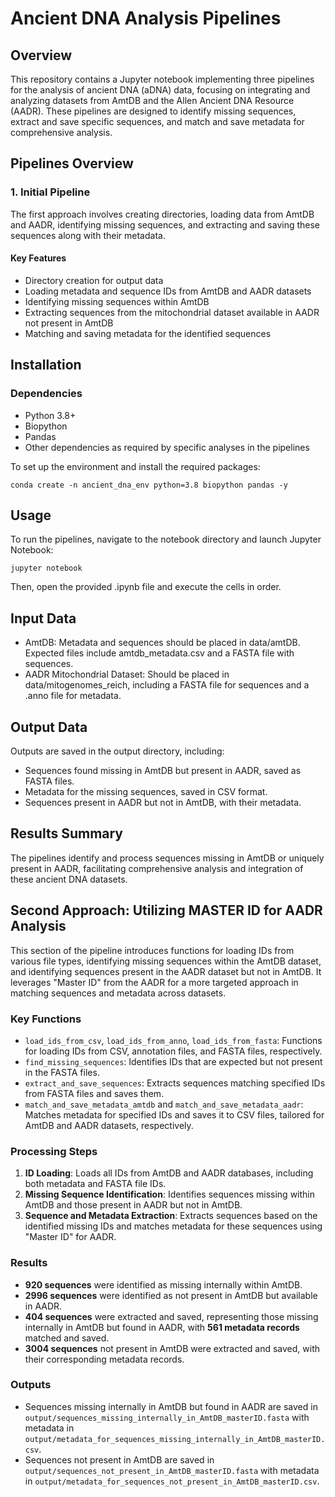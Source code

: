 # Ancient DNA Analysis Pipelines

## Overview

This repository contains a Jupyter notebook implementing three pipelines for the analysis of ancient DNA (aDNA) data, focusing on integrating and analyzing datasets from AmtDB and the Allen Ancient DNA Resource (AADR). These pipelines are designed to identify missing sequences, extract and save specific sequences, and match and save metadata for comprehensive analysis.

## Pipelines Overview

### 1. Initial Pipeline

The first approach involves creating directories, loading data from AmtDB and AADR, identifying missing sequences, and extracting and saving these sequences along with their metadata.

#### Key Features

- Directory creation for output data
- Loading metadata and sequence IDs from AmtDB and AADR datasets
- Identifying missing sequences within AmtDB
- Extracting sequences from the mitochondrial dataset available in AADR not present in AmtDB
- Matching and saving metadata for the identified sequences

## Installation

### Dependencies

- Python 3.8+
- Biopython
- Pandas
- Other dependencies as required by specific analyses in the pipelines

To set up the environment and install the required packages:

```shell
conda create -n ancient_dna_env python=3.8 biopython pandas -y
```

## Usage

To run the pipelines, navigate to the notebook directory and launch Jupyter Notebook:

```shell
jupyter notebook
```

Then, open the provided .ipynb file and execute the cells in order.

## Input Data

- AmtDB: Metadata and sequences should be placed in data/amtDB. Expected files include amtdb_metadata.csv and a FASTA file with sequences.
- AADR Mitochondrial Dataset: Should be placed in data/mitogenomes_reich, including a FASTA file for sequences and a .anno file for metadata.

## Output Data

Outputs are saved in the output directory, including:

- Sequences found missing in AmtDB but present in AADR, saved as FASTA files.
- Metadata for the missing sequences, saved in CSV format.
- Sequences present in AADR but not in AmtDB, with their metadata.

## Results Summary

The pipelines identify and process sequences missing in AmtDB or uniquely present in AADR, facilitating comprehensive analysis and integration of these ancient DNA datasets.

## Second Approach: Utilizing MASTER ID for AADR Analysis

This section of the pipeline introduces functions for loading IDs from various file types, identifying missing sequences within the AmtDB dataset, and identifying sequences present in the AADR dataset but not in AmtDB. It leverages "Master ID" from the AADR for a more targeted approach in matching sequences and metadata across datasets.

### Key Functions

- `load_ids_from_csv`, `load_ids_from_anno`, `load_ids_from_fasta`: Functions for loading IDs from CSV, annotation files, and FASTA files, respectively.
- `find_missing_sequences`: Identifies IDs that are expected but not present in the FASTA files.
- `extract_and_save_sequences`: Extracts sequences matching specified IDs from FASTA files and saves them.
- `match_and_save_metadata_amtdb` and `match_and_save_metadata_aadr`: Matches metadata for specified IDs and saves it to CSV files, tailored for AmtDB and AADR datasets, respectively.

### Processing Steps

1. **ID Loading**: Loads all IDs from AmtDB and AADR databases, including both metadata and FASTA file IDs.
2. **Missing Sequence Identification**: Identifies sequences missing within AmtDB and those present in AADR but not in AmtDB.
3. **Sequence and Metadata Extraction**: Extracts sequences based on the identified missing IDs and matches metadata for these sequences using "Master ID" for AADR.

### Results

- **920 sequences** were identified as missing internally within AmtDB.
- **2996 sequences** were identified as not present in AmtDB but available in AADR.
- **404 sequences** were extracted and saved, representing those missing internally in AmtDB but found in AADR, with **561 metadata records** matched and saved.
- **3004 sequences** not present in AmtDB were extracted and saved, with their corresponding metadata records.

### Outputs

- Sequences missing internally in AmtDB but found in AADR are saved in `output/sequences_missing_internally_in_AmtDB_masterID.fasta` with metadata in `output/metadata_for_sequences_missing_internally_in_AmtDB_masterID.csv`.
- Sequences not present in AmtDB are saved in `output/sequences_not_present_in_AmtDB_masterID.fasta` with metadata in `output/metadata_for_sequences_not_present_in_AmtDB_masterID.csv`.
